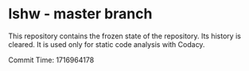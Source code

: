 # lshw - master branch

This repository contains the frozen state of the repository.
Its history is cleared. It is used only for static code
analysis with Codacy.

Commit Time: 1716964178